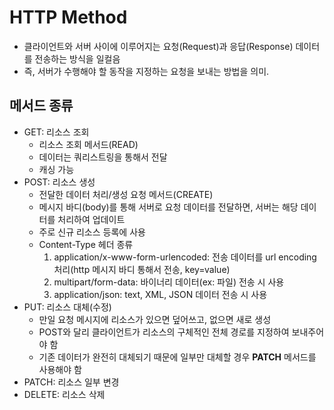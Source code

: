 # HTTP Method
- 클라이언트와 서버 사이에 이루어지는 요청(Request)과 응답(Response) 데이터를 전송하는 방식을 일컬음
- 즉, 서버가 수행해야 할 동작을 지정하는 요청을 보내는 방법을 의미.

## 메서드 종류
- GET: 리소스 조회
  - 리소스 조회 메서드(READ)
  - 데이터는 쿼리스트링을 통해서 전달
  - 캐싱 가능
- POST: 리소스 생성
  - 전달한 데이터 처리/생성 요청 메서드(CREATE)
  - 메시지 바디(body)를 통해 서버로 요청 데이터를 전달하면, 서버는 해당 데이터를 처리하여 업데이트
  - 주로 신규 리소스 등록에 사용
  - Content-Type 헤더 종류
    1. application/x-www-form-urlencoded: 전송 데이터를 url encoding 처리(http 메시지 바디 통해서 전송, key=value)
    2. multipart/form-data: 바이너리 데이터(ex: 파일) 전송 시 사용
    3. application/json: text, XML, JSON 데이터 전송 시 사용
- PUT: 리소스 대체(수정)
  - 만일 요청 메시지에 리소스가 있으면 덮어쓰고, 없으면 새로 생성
  - POST와 달리 클라이언트가 리소스의 구체적인 전체 경로를 지정하여 보내주어야 함
  - 기존 데이터가 완전히 대체되기 때문에 일부만 대체할 경우 **PATCH** 메서드를 사용해야 함
- PATCH: 리소스 일부 변경
- DELETE: 리소스 삭제